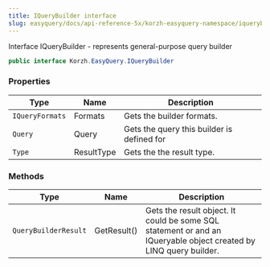 ```yaml
---
title: IQueryBuilder interface
slug: easyquery/docs/api-reference-5x/korzh-easyquery-namespace/iquerybuilder-interface
---
```



Interface IQueryBuilder - represents general-purpose query builder
```csharp
public interface Korzh.EasyQuery.IQueryBuilder

```

### Properties

| Type | Name | Description | 
| --- | --- | --- | 
| `IQueryFormats` | Formats | Gets the builder formats. | 
| `Query` | Query | Gets the query this builder is defined for | 
| `Type` | ResultType | Gets the the result type. | 


### Methods

| Type | Name | Description | 
| --- | --- | --- | 
| `QueryBuilderResult` | GetResult() | Gets the result object.  It could be some SQL statement or and an IQueryable object created by LINQ query builder. |